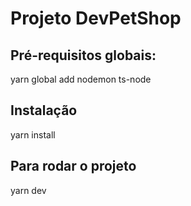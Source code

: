 # Projeto DevPetShop

## Pré-requisitos globais:

yarn global add nodemon ts-node

## Instalação

yarn install

## Para rodar o projeto

yarn dev
